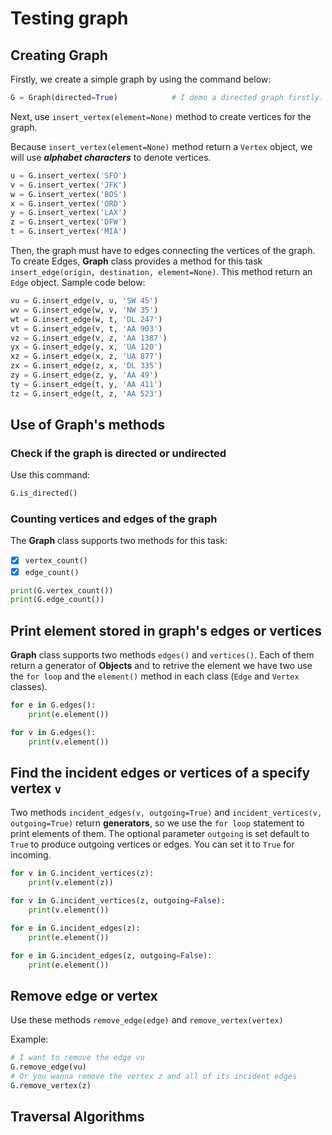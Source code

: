 # Testing graph

## Creating Graph

Firstly, we create a simple graph by using the command below:

```Python
G = Graph(directed=True)            # I demo a directed graph firstly. If you wanna create a undirected graph, set optional parameter directed=False
```

Next, use `insert_vertex(element=None)` method to create vertices for the graph.

Because `insert_vertex(element=None)` method return a `Vertex` object, we will use ***alphabet characters*** to denote vertices.

```Python
u = G.insert_vertex('SFO')
v = G.insert_vertex('JFK')
w = G.insert_vertex('BOS')
x = G.insert_vertex('ORD')
y = G.insert_vertex('LAX')
z = G.insert_vertex('DFW')
t = G.insert_vertex('MIA')
```

Then, the graph must have to edges connecting the vertices of the graph. To create Edges, **Graph** class provides a method for this task `insert_edge(origin, destination, element=None)`. This method return an `Edge` object. Sample code below:

```Python
vu = G.insert_edge(v, u, 'SW 45')
wv = G.insert_edge(w, v, 'NW 35')
wt = G.insert_edge(w, t, 'DL 247')
vt = G.insert_edge(v, t, 'AA 903')
vz = G.insert_edge(v, z, 'AA 1387')
yx = G.insert_edge(y, x, 'UA 120')
xz = G.insert_edge(x, z, 'UA 877')
zx = G.insert_edge(z, x, 'DL 335')
zy = G.insert_edge(z, y, 'AA 49')
ty = G.insert_edge(t, y, 'AA 411')
tz = G.insert_edge(t, z, 'AA 523')
```

## Use of Graph's methods

### Check if the graph is directed or undirected

Use this command:

```Python
G.is_directed()
```

### Counting vertices and edges of the graph

The **Graph** class supports two methods for this task:

- [x] `vertex_count()`
- [x] `edge_count()`

```Python
print(G.vertex_count())
print(G.edge_count())
```

## Print element stored in graph's edges or vertices

**Graph** class supports two methods `edges()` and `vertices()`. Each of them return a generator of **Objects** and to retrive the element we have two use the `for loop` and the `element()` method in each class (`Edge` and `Vertex` classes).

```Python
for e in G.edges():
    print(e.element())

for v in G.edges():
    print(v.element())
```

## Find the incident edges or vertices of a specify vertex `v`

Two methods `incident_edges(v, outgoing=True)` and `incident_vertices(v, outgoing=True)` return **generators**, so we use the `for loop` statement to print elements of them. The optional parameter `outgoing` is set default to `True` to produce outgoing vertices or edges. You can set it to `True` for incoming.

```Python
for v in G.incident_vertices(z):
    print(v.element(z))

for v in G.incident_vertices(z, outgoing=False):
    print(v.element())

for e in G.incident_edges(z):
    print(e.element())

for e in G.incident_edges(z, outgoing=False):
    print(e.element())
```

## Remove edge or vertex

Use these methods `remove_edge(edge)` and `remove_vertex(vertex)`

Example:

```Python
# I want to remove the edge vu
G.remove_edge(vu)
# Or you wanna remove the vertex z and all of its incident edges
G.remove_vertex(z)
```

## Traversal Algorithms
